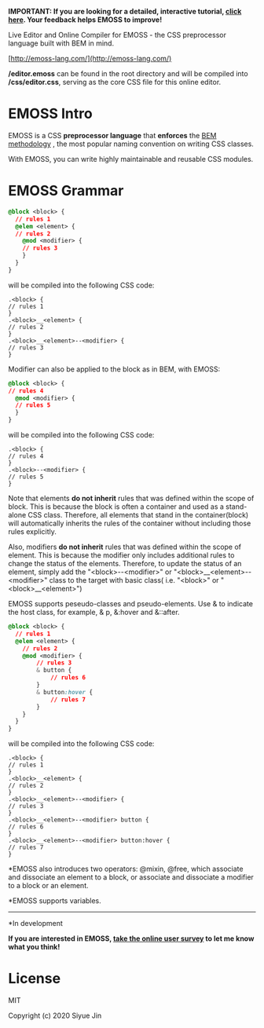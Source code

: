**IMPORTANT: If you are looking for a detailed, interactive tutorial, [click here](emoss-survey.herokuapp.com). Your feedback helps EMOSS to improve!**

Live Editor and Online Compiler for EMOSS - the CSS preprocessor language built with BEM in mind.

[http://emoss-lang.com/](http://emoss-lang.com/)

 **/editor.emoss** can be found in the root directory and will be compiled into **/css/editor.css**, serving as the core CSS file for this online editor.

EMOSS Intro
=====

EMOSS is a CSS **preprocessor language** that **enforces** the [BEM methodology](http://getbem.com/) , the most popular naming convention on writing CSS classes. 

With EMOSS, you can write highly maintainable and reusable CSS modules.


EMOSS Grammar
=====

```css
@block <block> {
  // rules 1
  @elem <element> {
  // rules 2
    @mod <modifier> {
    // rules 3
    }
  }
}
```
will be compiled into the following CSS code:

```
.<block> {
// rules 1
}
.<block>__<element> {
// rules 2
}
.<block>__<element>--<modifier> {
// rules 3
}
```

Modifier can also be applied to the block as in BEM, with EMOSS:

```css
@block <block> {
// rules 4
  @mod <modifier> {
  // rules 5
  }
}
```

will be compiled into the following CSS code:

```
.<block> {
// rules 4
}
.<block>--<modifier> {
// rules 5
}
```

Note that elements **do not inherit** rules that was defined within the scope of block. This is because the block is often a container and used as a stand-alone CSS class. Therefore, all elements that stand in the container(block) will automatically inherits the rules of the container without including those rules explicitly.

Also, modifiers **do not inherit** rules that was defined within the scope of element. This is
because the modifier only includes additional rules to change the status of the elements. Therefore, to update the status of an element, simply add the "&lt;block&gt;--&lt;modifier&gt;" or "&lt;block&gt;\_\_&lt;element&gt;--&lt;modifier&gt;" class to the target with basic class( i.e. "&lt;block&gt;" or "&lt;block&gt;\_\_&lt;element&gt;")

EMOSS supports peseudo-classes and pseudo-elements. Use & to indicate the host class, for example, & p, &:hover and &::after.

```css
@block <block> {
  // rules 1
  @elem <element> {
    // rules 2
    @mod <modifier> {
        // rules 3
        & button {
            // rules 6
        }
        & button:hover {
            // rules 7
        }
    }
  }
}
```
will be compiled into the following CSS code:

```
.<block> {
// rules 1
}
.<block>__<element> {
// rules 2
}
.<block>__<element>--<modifier> {
// rules 3
}
.<block>__<element>--<modifier> button {
// rules 6
}
.<block>__<element>--<modifier> button:hover {
// rules 7
}
```

*EMOSS also introduces two operators: @mixin, @free, which associate and dissociate an element to a block, or associate and dissociate a modifier to a block or an element.

*EMOSS supports variables.


---

*In development

**If you are interested in EMOSS, [take the online user survey](emoss-survey.herokuapp.com) to let me know what you think!**


License
=====
MIT

Copyright (c) 2020 Siyue Jin










